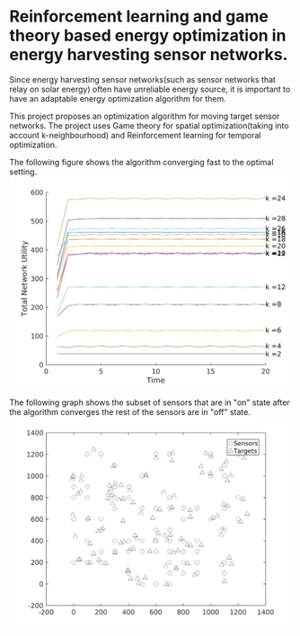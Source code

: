 #  Reinforcement learning and game theory based energy optimization in energy harvesting sensor networks.

Since energy harvesting sensor networks(such as sensor networks that relay on solar energy) often have unreliable energy source, it is important to have an adaptable energy optimization algorithm for them. 

This project proposes an optimization algorithm for moving target sensor networks. The project uses Game theory for spatial optimization(taking into account k-neighbourhood)  and Reinforcement learning for temporal optimization.

The following figure shows the algorithm converging fast to the optimal setting.
![alt text](converging.jpg "The algorithm converging over time") 

The following graph shows the subset of sensors that are in "on" state after the algorithm converges the rest of the sensors are in "off" state.
![alt text](distribution.jpg "Sample distribution of sensors and targets")
